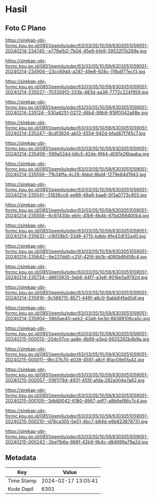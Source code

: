 # Hasil

## Foto C Plano

https://sirekap-obj-formc.kpu.go.id/0851/pemilu/pdpr/63/03/05/10/59/6303051059051-20240214-234745--e778afb2-7b04-45e9-bfe9-39532f7b289e.jpg

https://sirekap-obj-formc.kpu.go.id/0851/pemilu/pdpr/63/03/05/10/59/6303051059051-20240214-234906--23cc69d4-a287-49e8-928c-11fbdf77ecf3.jpg

https://sirekap-obj-formc.kpu.go.id/0851/pemilu/pdpr/63/03/05/10/59/6303051059051-20240214-235027--70330912-333b-483d-aa38-7772c224f959.jpg

https://sirekap-obj-formc.kpu.go.id/0851/pemilu/pdpr/63/03/05/10/59/6303051059051-20240214-235124--530a6251-0272-46b4-99b9-918f0042a68e.jpg

https://sirekap-obj-formc.kpu.go.id/0851/pemilu/pdpr/63/03/05/10/59/6303051059051-20240214-235247--8cdf3834-ab13-4554-942d-bfad67f745c7.jpg

https://sirekap-obj-formc.kpu.go.id/0851/pemilu/pdpr/63/03/05/10/59/6303051059051-20240214-235459--599a534d-b8c5-42de-9f44-d097e26baaba.jpg

https://sirekap-obj-formc.kpu.go.id/0851/pemilu/pdpr/63/03/05/10/59/6303051059051-20240214-235556--71b34ffa-4c28-4bbd-8bd4-1279e84d1943.jpg

https://sirekap-obj-formc.kpu.go.id/0851/pemilu/pdpr/63/03/05/10/59/6303051059051-20240214-235541--31836cc8-ee88-48a9-baa6-0f3a0773c855.jpg

https://sirekap-obj-formc.kpu.go.id/0851/pemilu/pdpr/63/03/05/10/59/6303051059051-20240214-235558--6c97430b-ebfc-41b6-8b4b-97bd269400b4.jpg

https://sirekap-obj-formc.kpu.go.id/0851/pemilu/pdpr/63/03/05/10/59/6303051059051-20240214-235632--c16f28b5-33d8-4713-bdbb-6fe42df32ad0.jpg

https://sirekap-obj-formc.kpu.go.id/0851/pemilu/pdpr/63/03/05/10/59/6303051059051-20240214-235642--9e237dd0-c25f-42f6-bb1b-d080b8fd08c4.jpg

https://sirekap-obj-formc.kpu.go.id/0851/pemilu/pdpr/63/03/05/10/59/6303051059051-20240214-235734--d8613935-5eb6-44f7-a3e6-9016e5a9792d.jpg

https://sirekap-obj-formc.kpu.go.id/0851/pemilu/pdpr/63/03/05/10/59/6303051059051-20240214-235916--9c566715-8571-449f-a6c0-6abb64fad5df.jpg

https://sirekap-obj-formc.kpu.go.id/0851/pemilu/pdpr/63/03/05/10/59/6303051059051-20240214-235904--58b5ae40-eeb2-43a9-be3d-86388106ca5c.jpg

https://sirekap-obj-formc.kpu.go.id/0851/pemilu/pdpr/63/03/05/10/59/6303051059051-20240215-000013--20dc07ce-aa8e-4b99-a3ed-6925292b4b9a.jpg

https://sirekap-obj-formc.kpu.go.id/0851/pemilu/pdpr/63/03/05/10/59/6303051059051-20240215-000011--9bc27b70-e028-4561-a8cf-8fac09e5fa42.jpg

https://sirekap-obj-formc.kpu.go.id/0851/pemilu/pdpr/63/03/05/10/59/6303051059051-20240215-000057--01811784-4931-455f-afda-282a004e7a62.jpg

https://sirekap-obj-formc.kpu.go.id/0851/pemilu/pdpr/63/03/05/10/59/6303051059051-20240215-000109--3db89042-6180-4967-adf7-a8b6ef86c7c4.jpg

https://sirekap-obj-formc.kpu.go.id/0851/pemilu/pdpr/63/03/05/10/59/6303051059051-20240215-000210--d78ca305-5e51-4bc7-b84d-e6b823878731.jpg

https://sirekap-obj-formc.kpu.go.id/0851/pemilu/pdpr/63/03/05/10/59/6303051059051-20240215-000242--2be11b6e-666f-42b9-9b4c-d84999a79a2d.jpg


## Metadata

| Key        | Value               |
| ---------- | ------------------- |
| Time Stamp | 2024-02-17 13:05:41 |
| Kode Dapil | 6301                |



